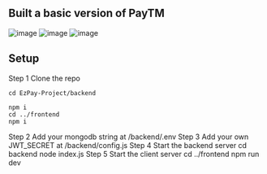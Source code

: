 
## Built a basic version of PayTM
![image](https://github.com/user-attachments/assets/92dd826e-7785-4d44-841b-493985e61b4d)
![image](https://github.com/user-attachments/assets/8afec5cf-b0bd-44ad-8574-3568f296676d)
![image](https://github.com/user-attachments/assets/cb99ada4-de33-4845-9844-27194fb2e622)

## Setup
Step 1 Clone the repo

```
cd EzPay-Project/backend
```

```
npm i
cd ../frontend
npm i
```

Step 2 Add your mongodb string at /backend/.env
Step 3 Add your own JWT_SECRET at /backend/config.js
Step 4 Start the backend server
cd backend
node index.js
Step 5 Start the client server
cd ../frontend 
npm run dev
